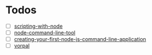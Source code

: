 # Todos

- [ ] [scripting-with-node](https://developer.atlassian.com/blog/2015/11/scripting-with-node/)
- [ ] [node-command-line-tool](http://javascriptplayground.com/blog/2015/03/node-command-line-tool/)
- [ ] [creating-your-first-node-js-command-line-application](http://tutorialzine.com/2014/09/creating-your-first-node-js-command-line-application/)
- [ ] [vorpal](https://github.com/dthree/vorpal)